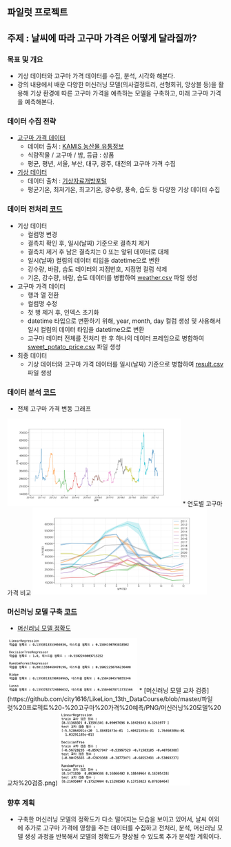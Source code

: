 ## 파일럿 프로젝트
## 주제 : 날씨에 따라 고구마 가격은 어떻게 달라질까?

### 목표 및 개요
* 기상 데이터와 고구마 가격 데이터를 수집, 분석, 시각화 해본다.
* 강의 내용에서 배운 다양한 머신러닝 모델(의사결정트리, 선형회귀, 앙상블 등)을 활용해 기상 환경에 따른 고구마 가격을 예측하는 모델을 구축하고, 미래 고구마 가격을 예측해본다.

### 데이터 수집 전략
* [고구마 가격 데이터](https://github.com/city1616/LikeLion_13th_DataCourse/tree/master/파일럿%20프로젝트%20-%20고구마%20가격%20예측/EXCEL/고구마%20가격)
	* 데이터 출처 : [KAMIS 농산물 유통정보](https://www.kamis.or.kr/customer/main/main.do) 
	* 식량작물 / 고구마 / 밤, 등급 : 상품
	* 평균, 평년, 서울, 부산, 대구, 광주, 대전의 고구마 가격 수집
* [기상 데이터](https://github.com/city1616/LikeLion_13th_DataCourse/tree/master/파일럿%20프로젝트%20-%20고구마%20가격%20예측/CSV/기상%20데이터)
	* 데이터 출처 : [기상자료개방포털](https://data.kma.go.kr/cmmn/main.do)
	* 평균기온, 최저기온, 최고기온, 강수량, 풍속, 습도 등 다양한 기상 데이터 수집

### 데이터 전처리 [코드](https://github.com/city1616/LikeLion_13th_DataCourse/blob/master/파일럿%20프로젝트%20-%20고구마%20가격%20예측/CODE/01_data_preprocessing.ipynb)
* 기상 데이터
	* 컬럼명 변경
	* 결측치 확인 후, 일시(날짜) 기준으로 결측치 제거
	* 결측치 제거 후 남은 결측치는 0 또는 앞뒤 데이터로 대체
	* 일시(날짜) 컬럼의 데이터 티입을 datetime으로 변환
	* 강수량, 바람, 습도 데이터의 지점번호, 지점명 컬럼 삭제
	* 기온, 강수량, 바람, 습도 데이터를 병합하여 [weather.csv](https://github.com/city1616/LikeLion_13th_DataCourse/blob/master/파일럿%20프로젝트%20-%20고구마%20가격%20예측/CSV/기상%20데이터/weather.csv) 파일 생성
* 고구마 가격 데이터
	* 행과 열 전환
	* 컬럼명 수정
	* 첫 행 제거 후, 인덱스 초기화
	* datetime 타입으로 변환하기 위해, year, month, day 컬럼 생성 및 사용해서 일시 컬럼의 데이터 타입을 datetime으로 변환
	* 고구마 데이터 전체를 전처리 한 후 하나의 데이터 프레임으로 병합하여 [sweet_potato_price.csv](https://github.com/city1616/LikeLion_13th_DataCourse/blob/master/파일럿%20프로젝트%20-%20고구마%20가격%20예측/CSV/고구마%20가격/sweet_potato_price.csv) 파일 생성
* 최종 데이터
	* 기상 데이터와 고구마 가격 데이터를 일시(날짜) 기준으로 병합하여 [result.csv](https://github.com/city1616/LikeLion_13th_DataCourse/blob/master/파일럿%20프로젝트%20-%20고구마%20가격%20예측/CSV/result.csv) 파일 생성

### 데이터 분석 [코드](https://github.com/city1616/LikeLion_13th_DataCourse/blob/master/파일럿%20프로젝트%20-%20고구마%20가격%20예측/CODE/02_data_analysis.ipynb)
* 전체 고구마 가격 변동 그래프
<img src = "https://github.com/city1616/LikeLion_13th_DataCourse/blob/master/파일럿%20프로젝트%20-%20고구마%20가격%20예측/PNG/전체%20고구마%20가격%20변동.png" width = "80%"/>
* 연도별 고구마 가격 비교
<img src = "https://github.com/city1616/LikeLion_13th_DataCourse/blob/master/파일럿%20프로젝트%20-%20고구마%20가격%20예측/PNG/연도별%20고구마%20가격%20비교.png" width = "80%"/>

### 머신러닝 모델 구축 [코드](https://github.com/city1616/LikeLion_13th_DataCourse/blob/master/파일럿%20프로젝트%20-%20고구마%20가격%20예측/CODE/03_machine_learning_model.ipynb)
* [머신러닝 모델 정확도](https://github.com/city1616/LikeLion_13th_DataCourse/blob/master/파일럿%20프로젝트%20-%20고구마%20가격%20예측/PNG/머신러닝%20모델%20정확도.png)
<img src = "https://github.com/city1616/LikeLion_13th_DataCourse/blob/master/파일럿%20프로젝트%20-%20고구마%20가격%20예측/PNG/머신러닝%20모델%20정확도.png" width = "60%"/>
* [머신러닝 모델 교차 검증](https://github.com/city1616/LikeLion_13th_DataCourse/blob/master/파일럿%20프로젝트%20-%20고구마%20가격%20예측/PNG/머신러닝%20모델%20교차%20검증.png)
<img src = "https://github.com/city1616/LikeLion_13th_DataCourse/blob/master/파일럿%20프로젝트%20-%20고구마%20가격%20예측/PNG/머신러닝%20모델%20교차%20검증.png" width = "60%"/>

### 향후 계획
* 구축한 머신러닝 모델의 정확도가 다소 떨어지는 모습을 보이고 있어서, 날씨 이외에 추가로 고구마 가격에 영향을 주는 데이터를 수집하고 전처리, 분석, 머신러닝 모델 생성 과정을 반복해서 모델의 정확도가 향상될 수 있도록 추가 분석할 계획이다.